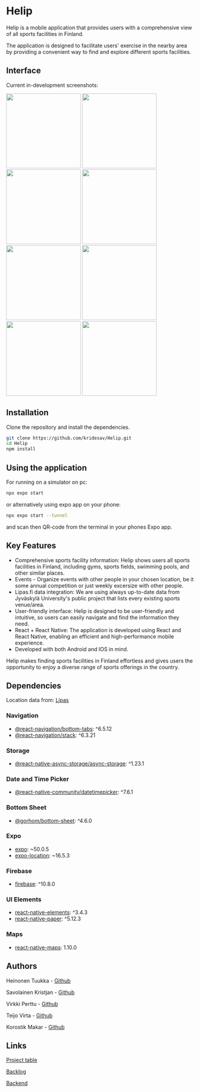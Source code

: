 # Helip

Helip is a mobile application that provides users with a comprehensive view of all sports facilities in Finland.

The application is designed to facilitate users' exercise in the nearby area by providing a convenient way to find and explore different sports facilities.

## Interface

Current in-development screenshots:

<p float="left">
  <img src="assets/images/login.png" width="200" />
  <img src="assets/images/profile.png" width="200" />
  <img src="assets/images/map.png" width="200" /> 
  <img src="assets/images/settings.png" width="200" />
  <img src="assets/images/mapevent.png" width="200" /> 
  <img src="assets/images/myevents.png" width="200" />
  <img src="assets/images/event.png" width="200" />
  <img src="assets/images/comments.png" width="200" />
</p>

## Installation

Clone the repository and install the dependencies.

```bash
git clone https://github.com/kridesav/Helip.git
cd Helip
npm install

```

## Using the application

For running on a simulator on pc:

```bash
npx expo start
```
or alternatively using expo app on your phone:

```bash
npx expo start --tunnel
```

and scan then QR-code from the terminal in your phones Expo app.

## Key Features
- Comprehensive sports facility information: Helip shows users all sports facilities in Finland, including gyms, sports fields, swimming pools, and other similar places.
- Events - Organize events with other people in your chosen location, be it some annual competition or just weekly excersize with other people.
- Lipas.fi data integration: We are using always up-to-date data from Jyväskylä University's public project that lists every existing sports venue/area.
- User-friendly interface: Helip is designed to be user-friendly and intuitive, so users can easily navigate and find the information they need.
- React + React Native: The application is developed using React and React Native, enabling an efficient and high-performance mobile experience.
- Developed with both Android and IOS in mind.

Helip makes finding sports facilities in Finland effortless and gives users the opportunity to enjoy a diverse range of sports offerings in the country.

## Dependencies

Location data from: [Lipas](https://lipas.fi/etusivu)

### Navigation
- [@react-navigation/bottom-tabs](https://www.npmjs.com/package/@react-navigation/bottom-tabs): ^6.5.12
- [@react-navigation/stack](https://www.npmjs.com/package/@react-navigation/stack): ^6.3.21

### Storage
- [@react-native-async-storage/async-storage](https://www.npmjs.com/package/@react-native-async-storage/async-storage): ^1.23.1

### Date and Time Picker
- [@react-native-community/datetimepicker](https://www.npmjs.com/package/@react-native-community/datetimepicker): ^7.6.1

### Bottom Sheet
- [@gorhom/bottom-sheet](https://www.npmjs.com/package/@gorhom/bottom-sheet): ^4.6.0

### Expo
- [expo](https://www.npmjs.com/package/expo): ~50.0.5
- [expo-location](https://www.npmjs.com/package/expo-location): ~16.5.3

### Firebase
- [firebase](https://www.npmjs.com/package/firebase): ^10.8.0

### UI Elements
- [react-native-elements](https://www.npmjs.com/package/react-native-elements): ^3.4.3
- [react-native-paper](https://www.npmjs.com/package/react-native-paper): ^5.12.3

### Maps
- [react-native-maps](https://www.npmjs.com/package/react-native-maps): 1.10.0

## Authors
Heinonen Tuukka - [Github](https://github.com/Tukkis)

Savolainen Kristjan - [Github](https://github.com/kridesav)

Virkki Perttu - [Github](https://github.com/perttuvirkki)

Teijo Virta - [Github](https://github.com/aksiooma)

Korostik Makar - [Github](https://github.com/makarkorostik)

## Links
[Project table](https://github.com/users/kridesav/projects/1)

[Backlog](https://github.com/users/kridesav/projects/1/views/2) 
 
[Backend](https://github.com/kridesav/Helip_backend)
